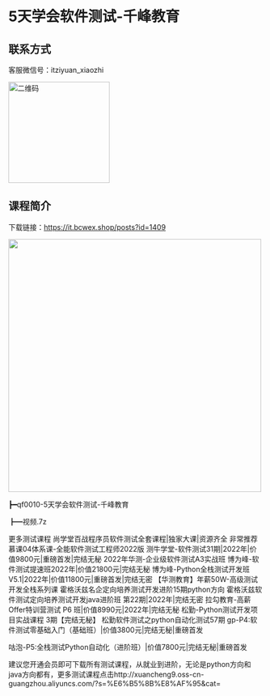 # 5天学会软件测试-千峰教育

## 联系方式

客服微信号：itziyuan_xiaozhi

<img src="https://ziyuanyun.oss-cn-guangzhou.aliyuncs.com/common/20240614073449/666b82192834a.jpg" width="200" height="200" alt="二维码">

## 课程简介

下载链接：https://it.bcwex.shop/posts?id=1409

<img src="https://ziyuanyun.oss-cn-guangzhou.aliyuncs.com/yun/20240515153432/6644658844c68.jpg" width="500" alt="">

  ┣━qf0010-5天学会软件测试-千峰教育

 ┣━视频.7z

  更多测试课程  尚学堂百战程序员软件测试全套课程|独家大课|资源齐全 非常推荐 慕课04体系课-全能软件测试工程师2022版 测牛学堂-软件测试31期|2022年|价值9800元|重磅首发|完结无秘 2022年华测-企业级软件测试A3实战班 博为峰-软件测试提速班2022年|价值21800元|完结无秘 博为峰-Python全栈测试开发班V5.1|2022年|价值11800元|重磅首发|完结无密 【华测教育】年薪50W-高级测试开发全栈系列课 霍格沃兹名企定向培养测试开发进阶15期python方向 霍格沃兹软件测试定向培养测试开发java进阶班 第22期|2022年|完结无密 拉勾教育-高薪Offer特训营测试 P6 班|价值8990元|2022年|完结无秘 松勤-Python测试开发项目实战课程 3期【完结无秘】 松勤软件测试之python自动化测试57期 gp-P4:软件测试零基础入门（基础班）|价值3800元|完结无秘|重磅首发

 咕泡-P5:全栈测试Python自动化（进阶班）|价值7800元|完结无秘|重磅首发

 建议您开通会员即可下载所有测试课程，从就业到进阶，无论是python方向和java方向都有，更多测试课程点击http://xuancheng9.oss-cn-guangzhou.aliyuncs.com/?s=%E6%B5%8B%E8%AF%95&amp;cat= &nbsp;

  